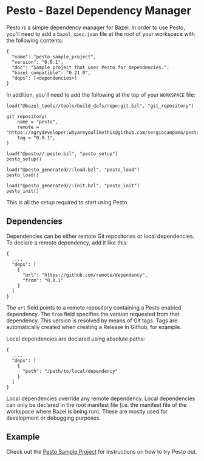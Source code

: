 # Pesto - Bazel Dependency Manager

Pesto is a simple dependency manager for Bazel. In order to use Pesto, you'll need to add a `bazel_spec.json` file at the root of your workspace with the following contents:

```
{
  "name": "pesto_sample_project",
  "version": "0.0.1",
  "doc": "Sample project that uses Pesto for dependencies.",
  "bazel_compatible": "0.21.0",
  "deps": [<dependencies>]
}
```

In addition, you'll need to add the following at the top of your `WORKSPACE` file:

```
load("@bazel_tools//tools/build_defs/repo:git.bzl", "git_repository")

git_repository(
    name = "pesto",
    remote = "https://agrydeveloper:whyareyoulikethis@github.com/sergiocampama/pesto",
    tag = "0.0.1",
)

load("@pesto//:pesto.bzl", "pesto_setup")
pesto_setup()

load("@pesto_generated//:load.bzl", "pesto_load")
pesto_load()

load("@pesto_generated//:init.bzl", "pesto_init")
pesto_init()
```

This is all the setup required to start using Pesto.

## Dependencies

Dependencies can be either remote Git repositories or local dependencies. To declare a remote
dependency, add it like this:

```
{
  ...,
  "deps": [
    {
      "url": "https://github.com/remote/dependency",
      "from": "0.0.1"
    }
  ]
}
```

The `url` field points to a remote repository containing a Pesto enabled dependency. The `from`
field specifies the version requested from that dependency. This version is resolved by means of Git
tags. Tags are automatically created when creating a Release in Github, for example.

Local dependencies are declared using absolute paths:

```
{
  ...,
  "deps": [
    {
      "path": "/path/to/local/dependency"
    }
  ]
}
```

Local dependencies override any remote dependency. Local dependencies can only be declared in the
root manifest file (i.e. the manifest file of the workspace where Bazel is being run). These are
mostly used for development or debugging purposes.

## Example

Check out the [Pesto Sample Project](https://github.com/sergiocampama/pesto_sample_project) for
instructions on how to try Pesto out.
